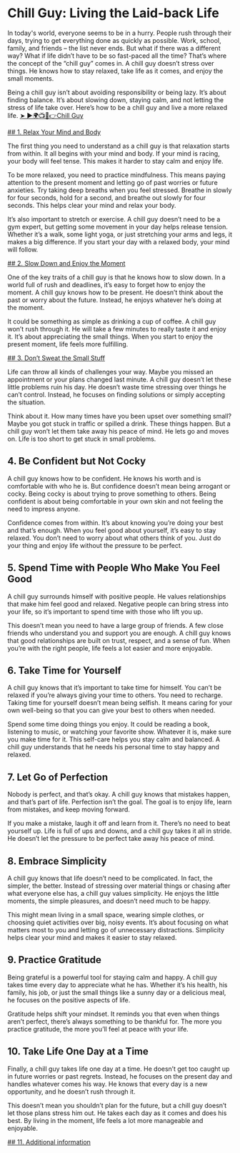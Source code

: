 # Chill Guy: Living the Laid-back Life

In today's world, everyone seems to be in a hurry. People rush through their days, trying to get everything done as quickly as possible. Work, school, family, and friends – the list never ends. But what if there was a different way? What if life didn’t have to be so fast-paced all the time? That’s where the concept of the “chill guy” comes in. A chill guy doesn’t stress over things. He knows how to stay relaxed, take life as it comes, and enjoy the small moments.

Being a chill guy isn’t about avoiding responsibility or being lazy. It’s about finding balance. It’s about slowing down, staying calm, and not letting the stress of life take over. Here’s how to be a chill guy and live a more relaxed life.
[➤ ►🌍📺📱👉Chill Guy ](https://watch-movies-link.online)

[## 1. Relax Your Mind and Body ](https://watch-movies-link.online)

The first thing you need to understand as a chill guy is that relaxation starts from within. It all begins with your mind and body. If your mind is racing, your body will feel tense. This makes it harder to stay calm and enjoy life.

To be more relaxed, you need to practice mindfulness. This means paying attention to the present moment and letting go of past worries or future anxieties. Try taking deep breaths when you feel stressed. Breathe in slowly for four seconds, hold for a second, and breathe out slowly for four seconds. This helps clear your mind and relax your body.

It’s also important to stretch or exercise. A chill guy doesn’t need to be a gym expert, but getting some movement in your day helps release tension. Whether it’s a walk, some light yoga, or just stretching your arms and legs, it makes a big difference. If you start your day with a relaxed body, your mind will follow.

[## 2. Slow Down and Enjoy the Moment ](https://watch-movies-link.online)


One of the key traits of a chill guy is that he knows how to slow down. In a world full of rush and deadlines, it’s easy to forget how to enjoy the moment. A chill guy knows how to be present. He doesn’t think about the past or worry about the future. Instead, he enjoys whatever he’s doing at the moment.

It could be something as simple as drinking a cup of coffee. A chill guy won’t rush through it. He will take a few minutes to really taste it and enjoy it. It’s about appreciating the small things. When you start to enjoy the present moment, life feels more fulfilling.

[## 3. Don’t Sweat the Small Stuff ](https://watch-movies-link.online)


Life can throw all kinds of challenges your way. Maybe you missed an appointment or your plans changed last minute. A chill guy doesn’t let these little problems ruin his day. He doesn’t waste time stressing over things he can’t control. Instead, he focuses on finding solutions or simply accepting the situation.

Think about it. How many times have you been upset over something small? Maybe you got stuck in traffic or spilled a drink. These things happen. But a chill guy won’t let them take away his peace of mind. He lets go and moves on. Life is too short to get stuck in small problems.

## 4. Be Confident but Not Cocky

A chill guy knows how to be confident. He knows his worth and is comfortable with who he is. But confidence doesn’t mean being arrogant or cocky. Being cocky is about trying to prove something to others. Being confident is about being comfortable in your own skin and not feeling the need to impress anyone.

Confidence comes from within. It’s about knowing you’re doing your best and that’s enough. When you feel good about yourself, it’s easy to stay relaxed. You don’t need to worry about what others think of you. Just do your thing and enjoy life without the pressure to be perfect.

## 5. Spend Time with People Who Make You Feel Good

A chill guy surrounds himself with positive people. He values relationships that make him feel good and relaxed. Negative people can bring stress into your life, so it’s important to spend time with those who lift you up.

This doesn’t mean you need to have a large group of friends. A few close friends who understand you and support you are enough. A chill guy knows that good relationships are built on trust, respect, and a sense of fun. When you’re with the right people, life feels a lot easier and more enjoyable.

## 6. Take Time for Yourself

A chill guy knows that it’s important to take time for himself. You can’t be relaxed if you’re always giving your time to others. You need to recharge. Taking time for yourself doesn’t mean being selfish. It means caring for your own well-being so that you can give your best to others when needed.

Spend some time doing things you enjoy. It could be reading a book, listening to music, or watching your favorite show. Whatever it is, make sure you make time for it. This self-care helps you stay calm and balanced. A chill guy understands that he needs his personal time to stay happy and relaxed.

## 7. Let Go of Perfection

Nobody is perfect, and that’s okay. A chill guy knows that mistakes happen, and that’s part of life. Perfection isn’t the goal. The goal is to enjoy life, learn from mistakes, and keep moving forward.

If you make a mistake, laugh it off and learn from it. There’s no need to beat yourself up. Life is full of ups and downs, and a chill guy takes it all in stride. He doesn’t let the pressure to be perfect take away his peace of mind.

## 8. Embrace Simplicity

A chill guy knows that life doesn’t need to be complicated. In fact, the simpler, the better. Instead of stressing over material things or chasing after what everyone else has, a chill guy values simplicity. He enjoys the little moments, the simple pleasures, and doesn’t need much to be happy.

This might mean living in a small space, wearing simple clothes, or choosing quiet activities over big, noisy events. It’s about focusing on what matters most to you and letting go of unnecessary distractions. Simplicity helps clear your mind and makes it easier to stay relaxed.

## 9. Practice Gratitude

Being grateful is a powerful tool for staying calm and happy. A chill guy takes time every day to appreciate what he has. Whether it’s his health, his family, his job, or just the small things like a sunny day or a delicious meal, he focuses on the positive aspects of life.

Gratitude helps shift your mindset. It reminds you that even when things aren’t perfect, there’s always something to be thankful for. The more you practice gratitude, the more you’ll feel at peace with your life.

## 10. Take Life One Day at a Time

Finally, a chill guy takes life one day at a time. He doesn’t get too caught up in future worries or past regrets. Instead, he focuses on the present day and handles whatever comes his way. He knows that every day is a new opportunity, and he doesn’t rush through it.

This doesn’t mean you shouldn’t plan for the future, but a chill guy doesn’t let those plans stress him out. He takes each day as it comes and does his best. By living in the moment, life feels a lot more manageable and enjoyable.

[## 11. Additional information ](https://watch-movies-link.online)
